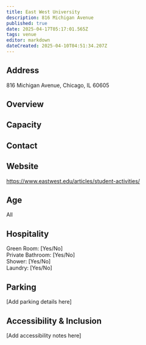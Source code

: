 ```yaml
---
title: East West University
description: 816 Michigan Avenue
published: true
date: 2025-04-17T05:17:01.565Z
tags: venue
editor: markdown
dateCreated: 2025-04-10T04:51:34.207Z
---
```


## Address

816 Michigan Avenue, Chicago, IL 60605

## Overview



## Capacity



## Contact



## Website

https://www.eastwest.edu/articles/student-activities/

## Age

All

## Hospitality

Green Room: [Yes/No]  
Private Bathroom: [Yes/No]  
Shower: [Yes/No]  
Laundry: [Yes/No]

## Parking

[Add parking details here]

## Accessibility & Inclusion

[Add accessibility notes here]
